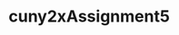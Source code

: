 # cuny2xAssignment5

<!-- 
Assignment:
Based on the in-class demonstration, complete the following user stories:
As a user, I can:
-add rows to the grid
-add columns to the grid
-remove rows from the grid
-remove columns from the grid
-select a color from a dropdown menu of colors
-click on a single cell, changing its color to the currently selected color
-fill all uncolored cells with the currently selected color
-fill all cells with the currently selected color
-clear all cells/restore all cells to their original/initial color
-click and hold (mouseover) from a single cell (start) to a different cell (end such that all affected/hovered-over cells from start to end change to the currently selected color -->

<!-- A few useful methods, properties, and events for this assignment:
- `getElementById()`
- `addEventListener()`
- `getElementsByTagName()`
- `createElement()`
- `appendChild()`
- `event.target`
- `node.children`
- `Array.from()`
- `mousedown`
- `mouseover`
- `mouseup` -->
